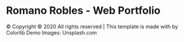 # Romano Robles - Web Portfolio

© Copyright © 2020 All rights reserved | This template is made with  by Colorlib Demo Images: Unsplash.com
